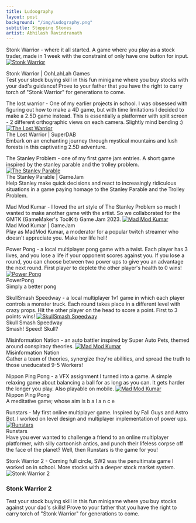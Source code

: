 ```yaml
---
title: Ludoography
layout: post
background: "/img/Ludography.png"
subtitle: Stepping Stones
artist: Abhilash Ravindranath
---
```


Stonk Warrior - where it all started. A game where you play as a stock trader, made in 1 week with the constraint of only have one button for input. 
<a href="https://logitheboi.itch.io/stonk-warrior" target="_blank" class="link-preview image-container">
    <img src="/img/SW.png" alt="Stonk Warrior">  
</a>
  <div class="title">Stonk Warrior | OohLahLah Games</div>
  <div class="description">Test your stock buying skill in this fun minigame where you buy stocks with your dad's guidance! Prove to your father that you have the right to carry  torch of "Stonk Warrior" for generations to come.</div>
<p>
</p>
The lost warrior - One of my earlier projects in school. I was obsessed with figuring out how to make a 4D game, but with time limitations I decided to make a 2.5D game instead. This is essentially a platformer with split screen - 2 different orthographic views on each camera. Slightly mind bending :)
<a href="https://daniel-whang.itch.io/the-lost-warrior" target="_blank" class="link-preview image-container">
    <img src="/img/TLW.png" alt="The Lost Warrior">  
</a>
  <div class="title">The Lost Warrior | SuperDAB</div>
  <div class="description">Embark on an enchanting journey through mystical mountains and lush forests in this captivating 2.5D adventure. </div>
<p>
</p>
The Stanley Problem - one of my first game jam entries. A short game inspired by the stanley parable and the trolley problem.
<a href="https://mistershield.itch.io/a-short-game" target="_blank" class="link-preview image-container">
    <img src="/img/TSP.png" alt="The Stanley Parable">  
</a>
  <div class="title">The Stanley Parable | GameJam</div>
  <div class="description">Help Stanley make quick decisions and react to increasingly ridiculous situations in a game paying  homage to the Stanley Parable and the Trolley Problem. </div>
<p>
</p>
Mad Mod Kumar - I loved the art style of The Stanley Problem so much I wanted to make another game with the artist. So we collaborated for the GMTK (GameMaker's ToolKit) Game Jam 2023.
<a href="https://asoka.itch.io/mad-mod-kumar" target="_blank" class="link-preview image-container">
    <img src="/img/MMK.png" alt="Mad Mod Kumar">  
</a>
  <div class="title">Mad Mod Kumar | GameJam</div>
  <div class="description">Play as MadMod Kumar, a moderator for a popular twitch streamer who doesn't appreciate you. Make her life hell!</div>
<p>
</p>
Power Pong - a local multiplayer pong game with a twist. Each player has 3 lives, and you lose a life if your opponent scores against you. If you lose a round, you can choose between two power ups to give you an advantage the next round. First player to deplete the other player's health to 0 wins!
<a href="https://tomblack.itch.io/power-pong" target="_blank" class="link-preview image-container">
    <img src="/img/PP.png" alt="Power Pong">  
</a>
  <div class="title">PowerPong</div>
  <div class="description">Simply a better pong</div>
<p>
</p>
SkullSmash Speedway - a local multiplayer 1v1 game in which each player controls a monster truck. Each round takes place in a different level with crazy props. Hit the other player on the head to score a point. First to 3 points wins!
<a href="https://vxvarma.itch.io/skull-smash-speedway" target="_blank" class="link-preview image-container">
    <img src="/img/SSS.png" alt="SkullSmash Speedway">  
</a>
  <div class="title">Skull Smash Speedway</div>
  <div class="description">Smash! Speed! Skull?</div>
<p>
</p>
Misinformation Nation - an auto battler inspired by Super Auto Pets, themed around conspiracy theories.
<a href="https://sydneyculshaw.itch.io/misinformation-nation" target="_blank" class="link-preview image-container">
    <img src="/img/MN.png" alt="Mad Mod Kumar">  
</a>
  <div class="title">Misinformation Nation</div>
  <div class="description">Gather a team of theories, synergize they're abilities, and spread the truth to those uneducated 9-5 Workers!</div>
<p>
</p>
Nippon Ping Pong - a VFX assignment I turned into a game. A simple relaxing game about balancing a ball for as long as you can. It gets harder the longer you play. Also playable on mobile.
<a href="https://asoka.itch.io/nippon-ping-pong" target="_blank" class="link-preview image-container">
    <img src="/img/NPP.png" alt="Mad Mod Kumar">  
</a>
  <div class="title">Nippon Ping Pong</div>
  <div class="description">A meditative game; whose aim is b a l a n c e</div>
<p>
</p>
Runstars - My first online multiplayer game. Inspired by Fall Guys and Astro Bot. I worked on level design and multiplayer implementation of power ups.
<a href="https://baqarzaidi10.itch.io/runstors" target="_blank" class="link-preview image-container">
    <img src="/img/RS.png" alt="Runstars">  
</a>
  <div class="title">Runstars</div>
  <div class="description">Have you ever wanted to challenge a friend to an online multiplayer platformer, with silly cartoonish antics, and punch their lifeless corpse off the face of the planet? Well, then Runstars is the game for you!</div>
<p>
</p>
Stonk Warrior 2 - Coming full circle, SW2 was the penultimate game I worked on in school. More stocks with a deeper stock market system.
<div class="link-preview" onclick="window.location.href='https://sydneyculshaw.itch.io/stonk-warrior2;">
  <img src="/img/SW2.png" alt="Stonk Warrior 2" class="preview-image">
  <h3 class="preview-title">Stonk Warrior 2</h3>
  <p class="preview-description">Test your stock buying skill in this fun minigame where you buy stocks against your dad's skills! Prove to your father that you have the right to carry  torch of "Stonk Warrior" for generations to come.</p>
</div>
<!-- <figure>
  <img src="/img/TCoSP.png" alt="Tutorial" width="800">
  <figcaption>Tutorial Level</figcaption>
</figure>
</p> -->

<!-- <p>
 <a href="https://tomblack.itch.io/chroniclesofstickypete" target="_blank">Please try out the game here!</a>
</p>
<p>
 <a href="https://docs.google.com/document/d/1Ut-r1nERe2-Njsdsv3ahboaLMFccejxzuX55LbY6WnA/edit?tab=t.0#heading=h.ttg9rgu8m2bj" target="_blank">Check out the Game Design Document here!</a>
</p> -->
